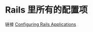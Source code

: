# Rails 里所有的配置项

链接 [Configuring Rails Applications](http://edgeguides.rubyonrails.org/configuring.html)
